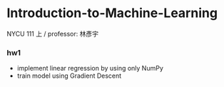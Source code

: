 # Introduction-to-Machine-Learning
NYCU 111 上 / professor: 林彥宇

### hw1
- implement linear regression by using only NumPy
- train model using Gradient Descent
